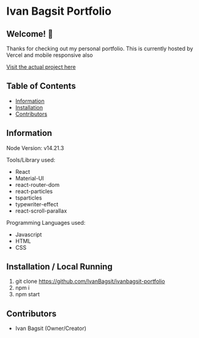 # Ivan Bagsit Portfolio

## Welcome! 👋

Thanks for checking out my personal portfolio. This is currently hosted by Vercel and mobile responsive also

[Visit the actual project here](https://ivanbagsit-portfolio.vercel.app/)

## Table of Contents

- [Information](#information)
- [Installation](#installation)
- [Contributors](#contributors)

## Information <a name="information">

Node Version: v14.21.3

Tools/Library used:

- React
- Material-UI
- react-router-dom
- react-particles
- tsparticles
- typewriter-effect
- react-scroll-parallax

Programming Languages used:

- Javascript
- HTML
- CSS

## Installation / Local Running <a name="installation">

1. git clone https://github.com/IvanBagsit/ivanbagsit-portfolio
2. npm i
3. npm start

## Contributors <a name="contributors">

- Ivan Bagsit (Owner/Creator)
